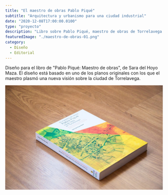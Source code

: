 ```yaml
---
title: "El maestro de obras Pablo Piqué"
subtitle: "Arquitectura y urbanismo para una ciudad industrial"
date: "2020-12-08T17:00:00.0100"
type: "proyecto"
description: "Libro sobre Pablo Piqué, maestro de obras de Torrelavega del S.XIX que trabajó en el urbanismo de la ciudad."
featuredImage: "./maestro-de-obras-01.png"
category:
  - Diseño
  - Editorial
---
```


Diseño para el libro de "Pablo Piqué: Maestro de obras", de Sara del Hoyo Maza. El diseño está basado en uno de los planos originales con los que el maestro plasmó una nueva visión sobre la ciudad de Torrelavega.

<div class="gallery-post__1-columns">
  <img src="./maestro-de-obras-02.jpg" alt="Portada del libro 'El maestro de obras Pablo Piqué'" />
</div>

